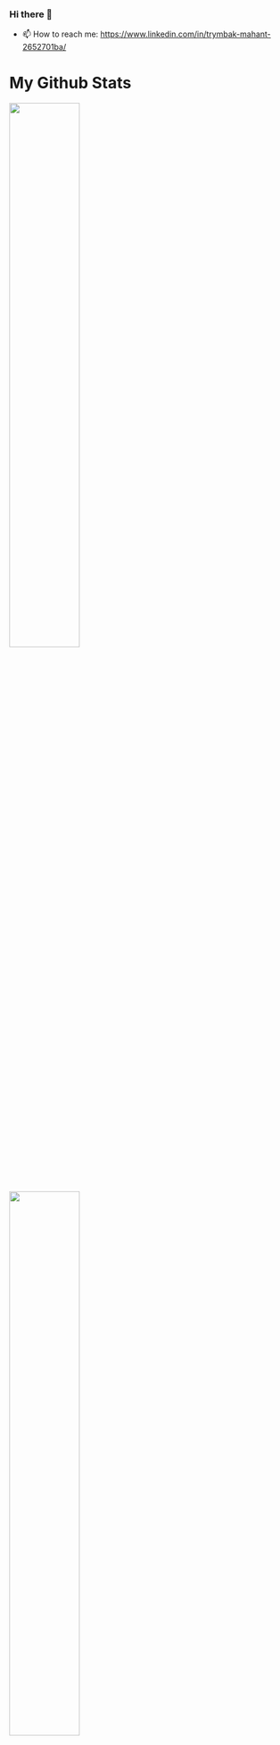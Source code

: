 ### Hi there 👋



- 📫 How to reach me: https://www.linkedin.com/in/trymbak-mahant-2652701ba/





# My Github Stats
<img class="img" style="height:auto; width:50%;" src="https://github-readme-stats.vercel.app/api?username=Trymbakmahant&theme=highcontrast&show_icons=true&count_private=true" />
<img class="img" style="height:auto; width:50%;" src="https://github-readme-stats.vercel.app/api/top-langs/?username=Trymbakmahant&theme=highcontrast&layout=compact" />

# Github Streak

[![GitHub Streak](https://streak-stats.demolab.com/?user=Trymbakmahant&theme=highcontrast)](https://git.io/streak-stats)

# GitHub Medals:
[![trophy](https://github-profile-trophy.vercel.app/?username=Trymbakmahant)](https://github.com/ryo-ma/github-profile-trophy)
 <a href="https://github.com/Trymbakmahant/github-readme-activity-graph"><img alt="Trymbakmahant Activity Graph" src="https://github-readme-activity-graph.cyclic.app/graph?username=Trymbakmahant&theme=tokyonight" /></a>
</div>
